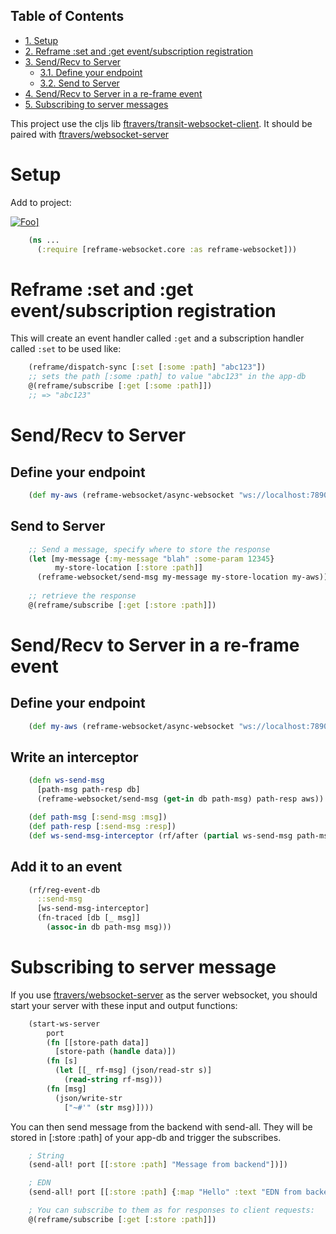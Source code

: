 <div id="table-of-contents">
<h2>Table of Contents</h2>
<div id="text-table-of-contents">
<ul>
<li><a href="#sec-1">1. Setup</a></li>
<li><a href="#sec-2">2. Reframe :set and :get event/subscription registration</a></li>
<li><a href="#sec-3">3. Send/Recv to Server</a>
<ul>
<li><a href="#sec-3-1">3.1. Define your endpoint</a></li>
<li><a href="#sec-3-2">3.2. Send to Server</a></li>
</ul>
</li>
<li><a href="#sec-4">4. Send/Recv to Server in a re-frame event</a></li>
<li><a href="#sec-5">5. Subscribing to server messages</a></li>
</ul>
</div>
</div>

This project use the cljs lib [ftravers/transit-websocket-client](https://github.com/ftravers/transit-websocket-client).
It should be paired with [ftravers/websocket-server](https://github.com/ftravers/websocket-server)

# Setup<a id="sec-1" name="sec-1"></a>

Add to project:

<a href="https://clojars.org/juleffel/reframe-websocket/" target="_blank">![Foo](https://clojars.org/fentontravers/reframe-websocket/latest-version.svg)]</a>

```clojure
    (ns ...
      (:require [reframe-websocket.core :as reframe-websocket]))

```

# Reframe :set and :get event/subscription registration<a id="sec-2" name="sec-2"></a>

This will create an event handler called `:get` and a subscription
handler called `:set` to be used like:

```clojure
    (reframe/dispatch-sync [:set [:some :path] "abc123"])
    ;; sets the path [:some :path] to value "abc123" in the app-db
    @(reframe/subscribe [:get [:some :path]])
    ;; => "abc123"

```

# Send/Recv to Server<a id="sec-3" name="sec-3"></a>

## Define your endpoint<a id="sec-3-1" name="sec-3-1"></a>

```clojure
    (def my-aws (reframe-websocket/async-websocket "ws://localhost:7890"))

```

## Send to Server<a id="sec-3-2" name="sec-3-2"></a>

```clojure
    ;; Send a message, specify where to store the response
    (let [my-message {:my-message "blah" :some-param 12345}
          my-store-location [:store :path]]
      (reframe-websocket/send-msg my-message my-store-location my-aws))        
    
    ;; retrieve the response
    @(reframe/subscribe [:get [:store :path]])

```

# Send/Recv to Server in a re-frame event<a id="sec-4" name="sec-4"></a>

## Define your endpoint<a id="sec-4-1" name="sec-4-1"></a>

```clojure
    (def my-aws (reframe-websocket/async-websocket "ws://localhost:7890"))

```

## Write an interceptor<a id="sec-4-2" name="sec-4-2"></a>

```clojure
    (defn ws-send-msg
      [path-msg path-resp db]
      (reframe-websocket/send-msg (get-in db path-msg) path-resp aws))

    (def path-msg [:send-msg :msg])
    (def path-resp [:send-msg :resp])
    (def ws-send-msg-interceptor (rf/after (partial ws-send-msg path-msg path-resp)))

```

## Add it to an event<a id="sec-4-3" name="sec-4-3"></a>

```clojure
    (rf/reg-event-db
      ::send-msg
      [ws-send-msg-interceptor]
      (fn-traced [db [_ msg]]
        (assoc-in db path-msg msg)))
```


# Subscribing to server message <a id="sec-5" name="sec-5"></a>

If you use [ftravers/websocket-server](https://github.com/ftravers/websocket-server) as the server websocket,
you should start your server with these input and output functions:

```clojure
    (start-ws-server
        port
        (fn [[store-path data]]
          [store-path (handle data)])
        (fn [s]
          (let [[_ rf-msg] (json/read-str s)]
            (read-string rf-msg)))
        (fn [msg]
          (json/write-str
            ["~#'" (str msg)])))
```

You can then send message from the backend with send-all. They will be stored in [:store :path] of your app-db
and trigger the subscribes.

```clojure
    ; String
    (send-all! port [[:store :path] "Message from backend"])])

    ; EDN
    (send-all! port [[:store :path] {:map "Hello" :text "EDN from backend"}])])

    ; You can subscribe to them as for responses to client requests:
    @(reframe/subscribe [:get [:store :path]])
```
